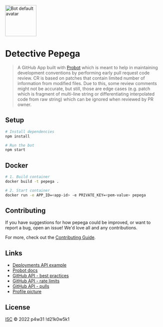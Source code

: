 <img src="https://github.com/trolit/Pepega/blob/master/picture.png" alt="Bot default avatar" height="100"/>

# Detective Pepega

> A GitHub App built with [Probot](https://github.com/probot/probot) which is meant to help in maintaining development conventions by performing early pull request code review. CR is based on patches that contain limited number of information from modified files. Due to this, some review comments might not be accurate, but still, those are edge cases (e.g. patch which is fragment of multi-line string or differentiating interpolated code from raw string) which can be ignored when reviewed by PR owner.

## Setup

```sh
# Install dependencies
npm install

# Run the bot
npm start
```

## Docker

```sh
# 1. Build container
docker build -t pepega .

# 2. Start container
docker run -e APP_ID=<app-id> -e PRIVATE_KEY=<pem-value> pepega
```

## Contributing

If you have suggestions for how pepega could be improved, or want to report a bug, open an issue! We'd love all and any contributions.

For more, check out the [Contributing Guide](CONTRIBUTING.md).

## Links

-   [Deployments API example](https://developer.github.com/v3/repos/deployments/)
-   [Probot docs](https://probot.github.io/docs/)
-   [GitHub API - best practices](https://docs.github.com/en/rest/guides/best-practices-for-integrators)
-   [GitHub API - rate limits](https://docs.github.com/en/developers/apps/building-github-apps/rate-limits-for-github-apps)
-   [GitHub API - pulls](https://docs.github.com/en/rest/reference/pulls)
-   [Profile picture](https://pixabay.com/vectors/frog-tongue-animal-green-cartoon-159003/)

## License

[ISC](LICENSE) © 2022 p4w31 !d21k0w5k1
